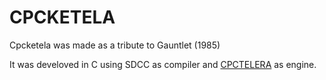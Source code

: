 # CPCKETELA

Cpcketela was made as a tribute to Gauntlet (1985)

It was develoved in C using SDCC as compiler and [CPCTELERA](http://lronaldo.github.io/cpctelera/files/readme-txt.html) as engine.
